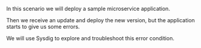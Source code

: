 In this scenario we will deploy a sample microservice application.

Then we receive an update and deploy the new version, but the application starts to give us some errors.

We will use Sysdig to explore and troubleshoot this error condition.